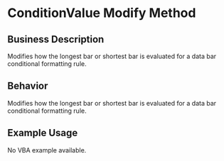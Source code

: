 # ConditionValue Modify Method

## Business Description
Modifies how the longest bar or shortest bar is evaluated for a data bar conditional formatting rule.

## Behavior
Modifies how the longest bar or shortest bar is evaluated for a data bar conditional formatting rule.

## Example Usage
No VBA example available.